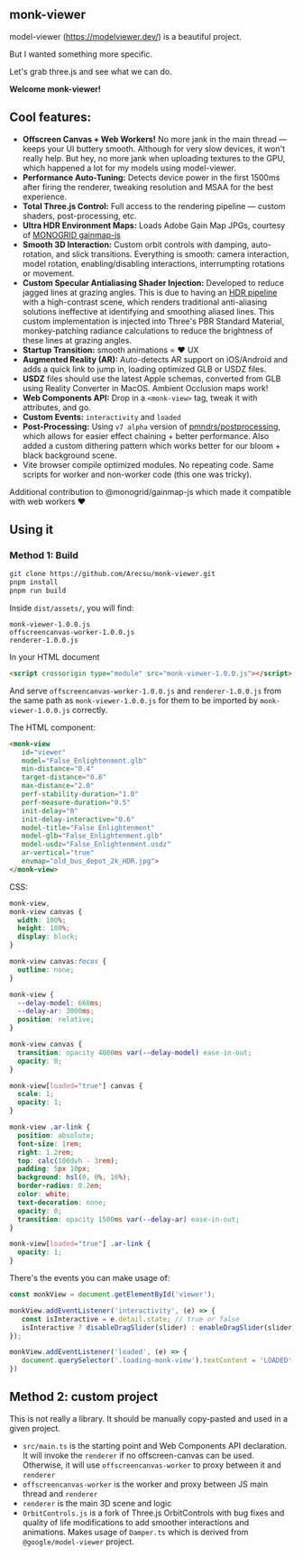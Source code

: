 monk-viewer
-----------

model-viewer (https://modelviewer.dev/) is a beautiful project.

But I wanted something more specific.

Let's grab three.js and see what we can do.

**Welcome monk-viewer!**

## Cool features:

- **Offscreen Canvas + Web Workers!** No more jank in the main thread — keeps your UI buttery smooth. Although for very slow devices, it won't really help. But hey, no more jank when uploading textures to the GPU, which happened a lot for my models using model-viewer.
- **Performance Auto-Tuning:** Detects device power in the first 1500ms after firing the renderer, tweaking resolution and MSAA for the best experience.
- **Total Three.js Control:** Full access to the rendering pipeline — custom shaders, post-processing, etc.
- **Ultra HDR Environment Maps:** Loads Adobe Gain Map JPGs, courtesy of [MONOGRID gainmap-js](https://github.com/MONOGRID/gainmap-js)
- **Smooth 3D Interaction:** Custom orbit controls with damping, auto-rotation, and slick transitions. Everything is smooth: camera interaction, model rotation, enabling/disabling interactions, interrumpting rotations or movement.
- **Custom Specular Antialiasing Shader Injection:** Developed to reduce jagged lines at grazing angles. This is due to having an [HDR pipeline](https://mynameismjp.wordpress.com/2012/10/24/msaa-overview/) with a high-contrast scene, which renders traditional anti-aliasing solutions ineffective at identifying and smoothing aliased lines. This custom implementation is injected into Three's PBR Standard Material, monkey-patching radiance calculations to reduce the brightness of these lines at grazing angles.
- **Startup Transition:** smooth animations = ♥ UX
- **Augmented Reality (AR):** Auto-detects AR support on iOS/Android and adds a quick link to jump in, loading optimized GLB or USDZ files.
- **USDZ** files should use the latest Apple schemas, converted from GLB using Reality Converter in MacOS. Ambient Occlusion maps work!
- **Web Components API:** Drop in a `<monk-view>` tag, tweak it with attributes, and go.
- **Custom Events:** `interactivity` and `loaded`
- **Post-Processing:** Using `v7 alpha` version of [pmndrs/postprocessing](https://github.com/pmndrs/postprocessing/), which allows for easier effect chaining + better performance. Also added a custom dithering pattern which works better for our bloom + black background scene.
- Vite browser compile optimized modules. No repeating code. Same scripts for worker and non-worker code (this one was tricky).

Additional contribution to @monogrid/gainmap-js which made it compatible with web workers ♥

## Using it

### Method 1: Build

```bash
git clone https://github.com/Arecsu/monk-viewer.git
pnpm install
pnpm run build
```

Inside `dist/assets/`, you will find:

```
monk-viewer-1.0.0.js
offscreencanvas-worker-1.0.0.js
renderer-1.0.0.js
```

In your HTML document

```html
<script crossorigin type="module" src="monk-viewer-1.0.0.js"></script>
```

And serve `offscreencanvas-worker-1.0.0.js` and `renderer-1.0.0.js` from the same path as `monk-viewer-1.0.0.js` for them to be imported by `monk-viewer-1.0.0.js` correctly.

The HTML component:

```html
<monk-view 
   id="viewer"
   model="False_Enlightenment.glb"
   min-distance="0.4"
   target-distance="0.8"
   max-distance="2.0"
   perf-stability-duration="1.0"
   perf-measure-duration="0.5"
   init-delay="0"
   init-delay-interactive="0.6"
   model-title="False Enlightenment"
   model-glb="False_Enlightenment.glb"
   model-usdz="False_Enlightenment.usdz"
   ar-vertical="true"
   envmap="old_bus_depot_2k_HDR.jpg">
</monk-view>
```

CSS:

```css
monk-view,
monk-view canvas {
  width: 100%;
  height: 100%;
  display: block;
}

monk-view canvas:focus {
  outline: none;
}

monk-view {
  --delay-model: 660ms;
  --delay-ar: 3000ms;
  position: relative;
}

monk-view canvas {
  transition: opacity 4000ms var(--delay-model) ease-in-out;
  opacity: 0;
}

monk-view[loaded="true"] canvas {
  scale: 1;
  opacity: 1;
}

monk-view .ar-link {
  position: absolute;
  font-size: 1rem;
  right: 1.2rem;
  top: calc(100dvh - 3rem);
  padding: 5px 10px;
  background: hsl(0, 0%, 16%);
  border-radius: 0.2em;
  color: white;
  text-decoration: none;
  opacity: 0;
  transition: opacity 1500ms var(--delay-ar) ease-in-out;
}

monk-view[loaded="true"] .ar-link {
  opacity: 1;
}
```

There's the events you can make usage of:

```javascript
const monkView = document.getElementById('viewer');

monkView.addEventListener('interactivity', (e) => {
   const isInteractive = e.detail.state; // true or false
   isInteractive ? disableDragSlider(slider) : enableDragSlider(slider)
});

monkView.addEventListener('loaded', (e) => {
   document.querySelector('.loading-monk-view').textContent = 'LOADED'
})
```  

## Method 2: custom project

This is not really a library. It should be manually copy-pasted and used in a given project.

- `src/main.ts` is the starting point and Web Components API declaration. It will invoke the `renderer` if no offscreen-canvas can be used. Otherwise, it will use `offscreencanvas-worker` to proxy between it and `renderer`
- `offscreencanvas-worker` is the worker and proxy between JS main thread and `renderer`
- `renderer` is the main 3D scene and logic
- `OrbitControls.js` is a fork of Three.js OrbitControls with bug fixes and quality of life modifications to add smoother interactions and animations. Makes usage of `Damper.ts` which is derived from `@google/model-viewer` project.